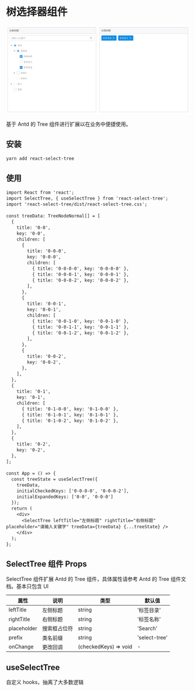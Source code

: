 # 树选择器组件

![demo](demo.jpg)

基于 Antd 的 Tree 组件进行扩展以在业务中便捷使用。

## 安装

````
yarn add react-select-tree
````

## 使用

````
import React from 'react';
import SelectTree, { useSelectTree } from 'react-select-tree';
import 'react-select-tree/dist/react-select-tree.css';

const treeData: TreeNodeNormal[] = [
  {
    title: '0-0',
    key: '0-0',
    children: [
      {
        title: '0-0-0',
        key: '0-0-0',
        children: [
          { title: '0-0-0-0', key: '0-0-0-0' },
          { title: '0-0-0-1', key: '0-0-0-1' },
          { title: '0-0-0-2', key: '0-0-0-2' },
        ],
      },
      {
        title: '0-0-1',
        key: '0-0-1',
        children: [
          { title: '0-0-1-0', key: '0-0-1-0' },
          { title: '0-0-1-1', key: '0-0-1-1' },
          { title: '0-0-1-2', key: '0-0-1-2' },
        ],
      },
      {
        title: '0-0-2',
        key: '0-0-2',
      },
    ],
  },
  {
    title: '0-1',
    key: '0-1',
    children: [
      { title: '0-1-0-0', key: '0-1-0-0' },
      { title: '0-1-0-1', key: '0-1-0-1' },
      { title: '0-1-0-2', key: '0-1-0-2' },
    ],
  },
  {
    title: '0-2',
    key: '0-2',
  },
];

const App = () => {
  const treeState = useSelectTree({
    treeData,
    initialCheckedKeys: ['0-0-0-0', '0-0-0-2'],
    initialExpandedKeys: ['0-0', '0-0-0']
  });
  return (
    <div>
      <SelectTree leftTitle="左侧标题" rightTitle="右侧标题" placeholder="请输入关键字" treeData={treeData} {...treeState} />
    </div>
  );
};
````

## SelectTree 组件 Props

SelectTree 组件扩展 Antd 的 Tree 组件，具体属性请参考 Antd 的 Tree 组件文档。基本只包含 UI

属性 | 说明 | 类型 | 默认值
----|-----|------|------
| leftTitle    |  左侧标题  | string |  '标签目录'  |
| rightTitle    |  右侧标题  | string |  '标签名称'  |
| placeholder    |  搜索框占位符  | string |  'Search'  |
| prefix    |  类名前缀  | string |  'select-tree'  |
| onChange    |  更改回调  | (checkedKeys) => void |  -  |

## useSelectTree

自定义 hooks，抽离了大多数逻辑
